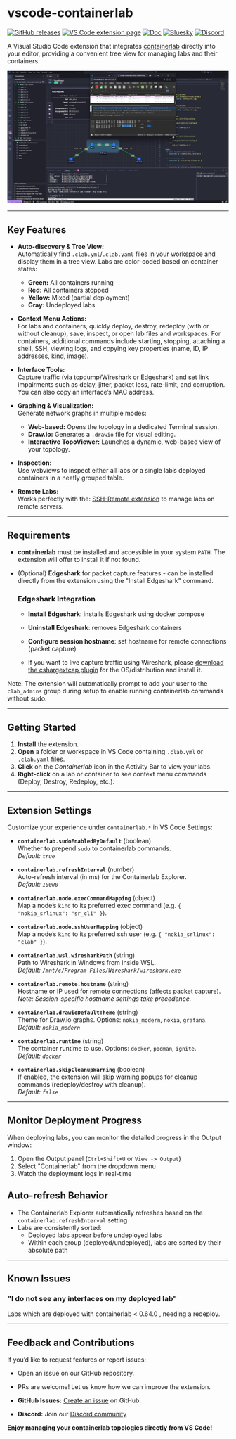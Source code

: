 # vscode-containerlab

[![GitHub releases](https://img.shields.io/github/v/release/srl-labs/vscode-containerlab.svg?style=flat-square&color=00c9ff&labelColor=bec8d2)](https://github.com/srl-labs/vscode-containerlab/releases)
[![VS Code extension page](https://img.shields.io/visual-studio-marketplace/d/srl-labs.vscode-containerlab?style=flat-square&color=00c9ff&labelColor=bec8d2)](https://marketplace.visualstudio.com/items?itemName=srl-labs.vscode-containerlab)
[![Doc](https://img.shields.io/badge/Docs-containerlab.dev-blue?style=flat-square&color=00c9ff&labelColor=bec8d2)](https://containerlab.dev/manual/vsc-extension/)
[![Bluesky](https://img.shields.io/badge/follow-containerlab-1DA1F2?logo=bluesky&style=flat-square&color=00c9ff&labelColor=bec8d2)](https://bsky.app/profile/containerlab.dev)
[![Discord](https://img.shields.io/discord/860500297297821756?style=flat-square&label=discord&logo=discord&color=00c9ff&labelColor=bec8d2)](https://discord.gg/vAyddtaEV9)

A Visual Studio Code extension that integrates [containerlab](https://containerlab.dev/) directly into your editor, providing a convenient tree view for managing labs and their containers.

![screencast](https://raw.githubusercontent.com/srl-labs/vscode-containerlab/refs/heads/main/resources/screenshot.png)

---
## Key Features

- **Auto-discovery & Tree View:**  
  Automatically find `.clab.yml`/`.clab.yaml` files in your workspace and display them in a tree view. Labs are color-coded based on container states:
  - **Green:** All containers running  
  - **Red:** All containers stopped  
  - **Yellow:** Mixed (partial deployment)  
  - **Gray:** Undeployed labs

- **Context Menu Actions:**  
  For labs and containers, quickly deploy, destroy, redeploy (with or without cleanup), save, inspect, or open lab files and workspaces. For containers, additional commands include starting, stopping, attaching a shell, SSH, viewing logs, and copying key properties (name, ID, IP addresses, kind, image).

- **Interface Tools:**  
  Capture traffic (via tcpdump/Wireshark or Edgeshark) and set link impairments such as delay, jitter, packet loss, rate-limit, and corruption. You can also copy an interface’s MAC address.

- **Graphing & Visualization:**  
  Generate network graphs in multiple modes:
  - **Web-based:** Opens the topology in a dedicated Terminal session.
  - **Draw.io:** Generates a `.drawio` file for visual editing.
  - **Interactive TopoViewer:** Launches a dynamic, web-based view of your topology.

- **Inspection:**  
  Use webviews to inspect either all labs or a single lab’s deployed containers in a neatly grouped table.

- **Remote Labs:**  
  Works perfectly with the: [SSH-Remote extension](https://marketplace.visualstudio.com/items?itemName=ms-vscode-remote.remote-ssh) to manage labs on remote servers.

---

## Requirements

- **containerlab** must be installed and accessible in your system `PATH`. The extension will offer to install it if not found.
- (Optional) **Edgeshark** for packet capture features - can be installed directly from the extension using the "Install Edgeshark" command.


    ### Edgeshark Integration
    - **Install Edgeshark**: installs Edgeshark using docker compose
    - **Uninstall Edgeshark**: removes Edgeshark containers
    - **Configure session hostname**: set hostname for remote connections (packet capture)

  - If you want to live capture traffic using Wireshark, please [download the cshargextcap plugin](https://github.com/siemens/cshargextcap/releases) for the OS/distribution and install it.  

Note: The extension will automatically prompt to add your user to the `clab_admins` group during setup to enable running containerlab commands without sudo.

---

## Getting Started

1. **Install** the extension.
2. **Open** a folder or workspace in VS Code containing `.clab.yml` or `.clab.yaml` files.
3. **Click** on the _Containerlab_ icon in the Activity Bar to view your labs.
4. **Right-click** on a lab or container to see context menu commands (Deploy, Destroy, Redeploy, etc.).

---
## Extension Settings

Customize your experience under `containerlab.*` in VS Code Settings:

- **`containerlab.sudoEnabledByDefault`** (boolean)  
  Whether to prepend `sudo` to containerlab commands.  
  _Default: `true`_

- **`containerlab.refreshInterval`** (number)  
  Auto-refresh interval (in ms) for the Containerlab Explorer.  
  _Default: `10000`_

- **`containerlab.node.execCommandMapping`** (object)  
  Map a node’s `kind` to its preferred exec command (e.g. `{ "nokia_srlinux": "sr_cli" }`).

- **`containerlab.node.sshUserMapping`** (object)  
  Map a node’s `kind` to its preferred ssh user (e.g. `{ "nokia_srlinux": "clab" }`).

- **`containerlab.wsl.wiresharkPath`** (string)  
  Path to Wireshark in Windows from inside WSL.  
  _Default: `/mnt/c/Program Files/Wireshark/wireshark.exe`_

- **`containerlab.remote.hostname`** (string)  
  Hostname or IP used for remote connections (affects packet capture).  
  _Note: Session-specific hostname settings take precedence._

- **`containerlab.drawioDefaultTheme`** (string)  
  Theme for Draw.io graphs. Options: `nokia_modern`, `nokia`, `grafana`.  
  _Default: `nokia_modern`_

- **`containerlab.runtime`** (string)  
  The container runtime to use. Options: `docker`, `podman`, `ignite`.  
  _Default: `docker`_

- **`containerlab.skipCleanupWarning`** (boolean)  
  If enabled, the extension will skip warning popups for cleanup commands (redeploy/destroy with cleanup).  
  _Default: `false`_


---

## Monitor Deployment Progress
When deploying labs, you can monitor the detailed progress in the Output window:
1. Open the Output panel (`Ctrl+Shift+U` or `View -> Output`)
2. Select "Containerlab" from the dropdown menu
3. Watch the deployment logs in real-time

## Auto-refresh Behavior
- The Containerlab Explorer automatically refreshes based on the `containerlab.refreshInterval` setting
- Labs are consistently sorted:
  - Deployed labs appear before undeployed labs
  - Within each group (deployed/undeployed), labs are sorted by their absolute path

---

## Known Issues

### "I do not see any interfaces on my deployed lab" 
Labs which are deployed with containerlab < 0.64.0 , needing a redeploy.

---

## Feedback and Contributions

If you’d like to request features or report issues:
- Open an issue on our GitHub repository.
- PRs are welcome! Let us know how we can improve the extension.

- **GitHub Issues:** [Create an issue](https://github.com/srl-labs/vscode-containerlab/issues) on GitHub.
- **Discord:** Join our [Discord community](https://discord.gg/vAyddtaEV9)

**Enjoy managing your containerlab topologies directly from VS Code!**

